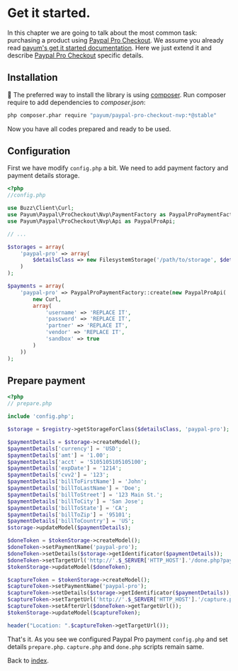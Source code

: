 # Get it started.

In this chapter we are going to talk about the most common task: purchasing a product using [Paypal Pro Checkout](https://www.paypal.com/webapps/mpp/paypal-payments-pro).
We assume you already read [payum's get it started documentation](https://github.com/Payum/Payum/blob/master/docs/get-it-started.md).
Here we just extend it and describe [Paypal Pro Checkout](https://www.paypal.com/webapps/mpp/paypal-payments-pro) specific details.

## Installation

The preferred way to install the library is using [composer](http://getcomposer.org/).
Run composer require to add dependencies to _composer.json_:

```bash
php composer.phar require "payum/paypal-pro-checkout-nvp:*@stable"
```

Now you have all codes prepared and ready to be used.

## Configuration

First we have modify `config.php` a bit.
We need to add payment factory and payment details storage.

```php
<?php
//config.php

use Buzz\Client\Curl;
use Payum\Paypal\ProCheckout\Nvp\PaymentFactory as PaypalProPaymentFactory;
use Payum\Paypal\ProCheckout\Nvp\Api as PaypalProApi;

// ...

$storages = array(
    'paypal-pro' => array(
        $detailsClass => new FilesystemStorage('/path/to/storage', $detailsClass)
    )
);

$payments = array(
    'paypal-pro' => PaypalProPaymentFactory::create(new PaypalProApi(
        new Curl,
        array(
            'username' => 'REPLACE IT',
            'password' => 'REPLACE IT',
            'partner' => 'REPLACE IT',
            'vendor' => 'REPLACE IT',
            'sandbox' => true
        )
    ))
);
```

## Prepare payment

```php
<?php
// prepare.php

include 'config.php';

$storage = $registry->getStorageForClass($detailsClass, 'paypal-pro');

$paymentDetails = $storage->createModel();
$paymentDetails['currency'] = 'USD';
$paymentDetails['amt'] = '1.00';
$paymentDetails['acct' = '5105105105105100';
$paymentDetails['expDate'] = '1214';
$paymentDetails['cvv2'] = '123';
$paymentDetails['billToFirstName'] = 'John';
$paymentDetails['billToLastName'] = 'Doe';
$paymentDetails['billToStreet'] = '123 Main St.';
$paymentDetails['billToCity'] = 'San Jose';
$paymentDetails['billToState'] = 'CA';
$paymentDetails['billToZip'] = '95101';
$paymentDetails['billToCountry'] = 'US';
$storage->updateModel($paymentDetails);

$doneToken = $tokenStorage->createModel();
$doneToken->setPaymentName('paypal-pro');
$doneToken->setDetails($storage->getIdentificator($paymentDetails));
$doneToken->setTargetUrl('http://'.$_SERVER['HTTP_HOST'].'/done.php?payum_token='.$doneToken->getHash());
$tokenStorage->updateModel($doneToken);

$captureToken = $tokenStorage->createModel();
$captureToken->setPaymentName('paypal-pro');
$captureToken->setDetails($storage->getIdentificator($paymentDetails));
$captureToken->setTargetUrl('http://'.$_SERVER['HTTP_HOST'].'/capture.php?payum_token='.$captureToken->getHash());
$captureToken->setAfterUrl($doneToken->getTargetUrl());
$tokenStorage->updateModel($captureToken);

header("Location: ".$captureToken->getTargetUrl());
```

That's it. As you see we configured Paypal Pro payment `config.php` and set details `prepare.php`.
`capture.php` and `done.php` scripts remain same.

Back to [index](index.md).
